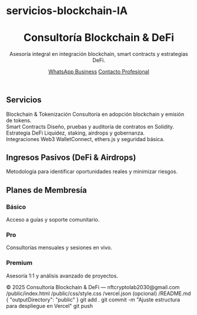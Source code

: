 # servicios-blockchain-IA
<!DOCTYPE html>
<html lang="es">
<head>
  <meta charset="UTF-8" />
  <meta name="viewport" content="width=device-width, initial-scale=1.0" />
  <title>Consultoría Blockchain &amp; DeFi</title>
  <link rel="stylesheet" href="/css/style.css" />
</head>
<body>
  <header>
    <h1>Consultoría Blockchain &amp; DeFi</h1>
    <p>Asesoría integral en integración blockchain, smart contracts y estrategias DeFi.</p>
    <div class="buttons">
      <a href="https://wa.me/573104106551" target="_blank" class="btn btn-whatsapp">WhatsApp Business</a>
      <a href="mailto:nftcryptolab2030@gmail.com" class="btn btn-contact">Contacto Profesional</a>
    </div>
  </header>

  <section id="servicios">
    <h2>Servicios</h2>
    <div class="services">
      <div class="service-box">
        <span class="highlight">Blockchain &amp; Tokenización</span>
        Consultoría en adopción blockchain y emisión de tokens.
      </div>
      <div class="service-box">
        <span class="highlight">Smart Contracts</span>
        Diseño, pruebas y auditoría de contratos en Solidity.
      </div>
      <div class="service-box">
        <span class="highlight">Estrategia DeFi</span>
        Liquidez, staking, airdrops y gobernanza.
      </div>
      <div class="service-box">
        <span class="highlight">Integraciones Web3</span>
        WalletConnect, ethers.js y seguridad básica.
      </div>
    </div>
  </section>

  <section id="ingresos">
    <h2>Ingresos Pasivos (DeFi &amp; Airdrops)</h2>
    <p>Metodología para identificar oportunidades reales y minimizar riesgos.</p>
  </section>

  <section id="comunidad">
    <h2>Planes de Membresía</h2>
    <div class="plans">
      <div class="plan">
        <h3>Básico</h3>
        <p>Acceso a guías y soporte comunitario.</p>
      </div>
      <div class="plan">
        <h3>Pro</h3>
        <p>Consultorías mensuales y sesiones en vivo.</p>
      </div>
      <div class="plan">
        <h3>Premium</h3>
        <p>Asesoría 1:1 y análisis avanzado de proyectos.</p>
      </div>
    </div>
  </section>

  <footer>
    © 2025 Consultoría Blockchain &amp; DeFi — nftcryptolab2030@gmail.com
  </footer>
</body>
</html>
/public/index.html
/public/css/style.css
/vercel.json  (opcional)
/README.md
<link rel="stylesheet" href="css/style.css" />

<link rel="stylesheet" href="css/style.css" />
{
  "outputDirectory": "public"
}
git add .
git commit -m "Ajuste estructura para despliegue en Vercel"
git push




